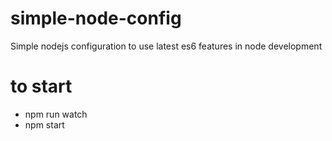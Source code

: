 # simple-node-config
Simple nodejs configuration to use latest es6 features in node development

# to start
- npm run watch
- npm start
